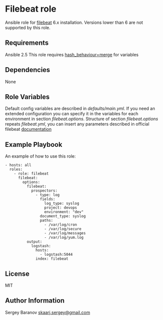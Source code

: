 Filebeat role
=========

Ansible role for [filebeat](https://www.elastic.co/products/beats/filebeat) 6.x installation.
Versions lower than 6 are not supported by this role.

Requirements
------------

Ansible 2.5
This role requires [hash_behaviour=merge](http://docs.ansible.com/ansible/intro_configuration.html#hash-behaviour) for variables


Dependencies
------------

None


Role Variables
--------------

Default config variables are described in *defaults/main.yml*.
If you need an extended configuration you can specify it in the variables for each environment in section *filebeat.options*.
Structure of section *filebeat.options* repeats *filebeat.yml*, you can insert any parameters described in official filebeat [documentation](https://www.elastic.co/guide/en/beats/filebeat/current/filebeat-configuration-details.html)


Example Playbook
----------------

An example of how to use this role:

    - hosts: all
      roles:
        - role: filebeat
          filebeat:
            options:
              filebeat:
                prospectors:
                  - type: log
                    fields:
                      log_type: syslog
                      project: devops
                      environment: "dev"
                    document_type: syslog
                    paths:
                      - /var/log/cron
                      - /var/log/secure
                      - /var/log/messages
                      - /var/log/yum.log
              output:
                logstash:
                  hosts:
                    - logstash:5044
                  index: filebeat


License
-------

MIT


Author Information
------------------

Sergey Baranov <skaarj.sergey@gmail.com>
